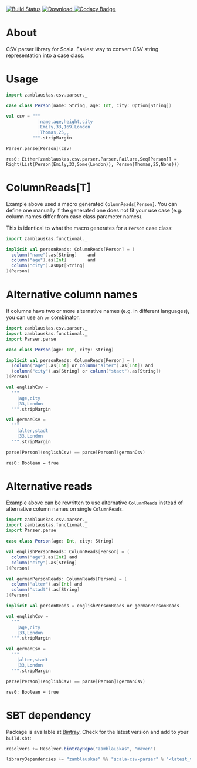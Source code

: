 [![Build Status](https://travis-ci.org/zamblauskas/scala-csv-parser.svg?branch=master)](https://travis-ci.org/zamblauskas/scala-csv-parser)
[![Download](https://api.bintray.com/packages/zamblauskas/maven/scala-csv-parser/images/download.svg) ](https://bintray.com/zamblauskas/maven/scala-csv-parser/_latestVersion)
[![Codacy Badge](https://api.codacy.com/project/badge/Grade/7a2742cce08742939453f5cf86b1f1a9)](https://www.codacy.com/app/zamblauskas/scala-csv-parser/dashboard)

About
==============================
CSV parser library for Scala.
Easiest way to convert CSV string representation into a case class.

Usage
==============================

``` scala
import zamblauskas.csv.parser._

case class Person(name: String, age: Int, city: Option[String])

val csv = """
            |name,age,height,city
            |Emily,33,169,London
            |Thomas,25,,
          """.stripMargin

Parser.parse[Person](csv)
```

```
res0: Either[zamblauskas.csv.parser.Parser.Failure,Seq[Person]] = Right(List(Person(Emily,33,Some(London)), Person(Thomas,25,None)))
```

ColumnReads[T]
==============================

Example above used a macro generated `ColumnReads[Person]`.
You can define one manually if the generated one does not fit your use case
(e.g. column names differ from case class parameter names).

This is identical to what the macro generates for a `Person` case class:
``` scala
import zamblauskas.functional._

implicit val personReads: ColumnReads[Person] = (
  column("name").as[String]    and
  column("age").as[Int]        and
  column("city").asOpt[String]
)(Person)
```

Alternative column names
==============================

If columns have two or more alternative names (e.g. in different languages),
you can use an `or` combinator.

``` scala
import zamblauskas.csv.parser._
import zamblauskas.functional._
import Parser.parse

case class Person(age: Int, city: String)

implicit val personReads: ColumnReads[Person] = (
  (column("age").as[Int] or column("alter").as[Int]) and
  (column("city").as[String] or column("stadt").as[String])
)(Person)

val englishCsv =
  """
    |age,city
    |33,London
  """.stripMargin

val germanCsv =
  """
    |alter,stadt
    |33,London
  """.stripMargin

parse[Person](englishCsv) == parse[Person](germanCsv)
```

```
res0: Boolean = true
```

Alternative reads
==============================

Example above can be rewritten to use alternative `ColumnReads` instead of alternative column names on single `ColumnReads`.

``` scala
import zamblauskas.csv.parser._
import zamblauskas.functional._
import Parser.parse

case class Person(age: Int, city: String)

val englishPersonReads: ColumnReads[Person] = (
  column("age").as[Int] and
  column("city").as[String]
)(Person)

val germanPersonReads: ColumnReads[Person] = (
  column("alter").as[Int] and
  column("stadt").as[String]
)(Person)

implicit val personReads = englishPersonReads or germanPersonReads

val englishCsv =
  """
    |age,city
    |33,London
  """.stripMargin

val germanCsv =
  """
    |alter,stadt
    |33,London
  """.stripMargin

parse[Person](englishCsv) == parse[Person](germanCsv)
```

```
res0: Boolean = true
```


SBT dependency
==============================

Package is available at [Bintray](https://bintray.com/zamblauskas/maven/scala-csv-parser).
Check for the latest version and add to your `build.sbt`:

``` scala
resolvers += Resolver.bintrayRepo("zamblauskas", "maven")

libraryDependencies += "zamblauskas" %% "scala-csv-parser" % "<latest_version>"
```
